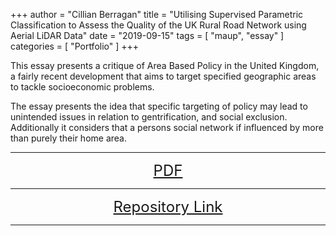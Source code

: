 +++
author = "Cillian Berragan"
title = "Utilising Supervised Parametric Classification to Assess the Quality of the UK Rural Road Network using Aerial LiDAR Data"
date = "2019-09-15"
tags = [
    "maup",
    "essay"
]
categories = [
    "Portfolio"
]
+++

This essay presents a critique of Area Based Policy in the United Kingdom, a fairly recent development that aims to target specified geographic areas to tackle socioeconomic problems.

<!--more-->

The essay presents the idea that specific targeting of policy may lead to unintended issues in relation to gentrification, and social exclusion. Additionally it considers that a persons social network if influenced by more than purely their home area.

---

<p align="center">
<font size="5">
<a href="/post/projects/pdfs/dissertation.pdf"> PDF</a>
</font>
</p>

---

<p align="center">
<font size="5">
<a href="https://github.com/cjber/gds/tree/master/envs492"> Repository Link</a>
</font>
</p>

---
